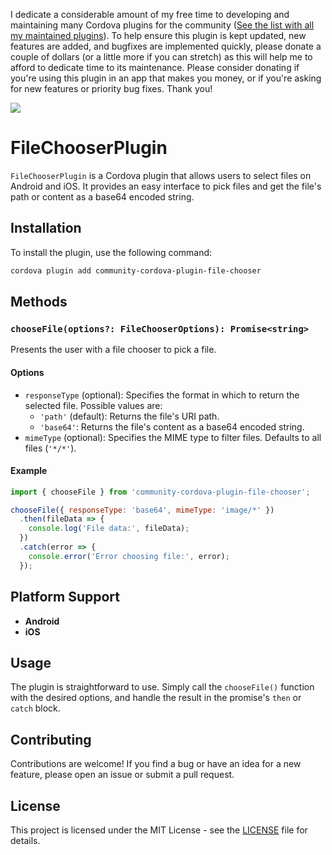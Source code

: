I dedicate a considerable amount of my free time to developing and maintaining many Cordova plugins for the community ([See the list with all my maintained plugins][community_plugins]).
To help ensure this plugin is kept updated, new features are added, and bugfixes are implemented quickly, please donate a couple of dollars (or a little more if you can stretch) as this will help me to afford to dedicate time to its maintenance.
Please consider donating if you're using this plugin in an app that makes you money, or if you're asking for new features or priority bug fixes. Thank you!

[![](https://img.shields.io/static/v1?label=Sponsor%20Me&style=for-the-badge&message=%E2%9D%A4&logo=GitHub&color=%23fe8e86)](https://github.com/sponsors/eyalin)

[community_plugins]: https://github.com/EYALIN?tab=repositories&q=community&type=&language=&sort=

# FileChooserPlugin

`FileChooserPlugin` is a Cordova plugin that allows users to select files on Android and iOS. It provides an easy interface to pick files and get the file's path or content as a base64 encoded string.

## Installation

To install the plugin, use the following command:

```sh
cordova plugin add community-cordova-plugin-file-chooser
```

## Methods

### `chooseFile(options?: FileChooserOptions): Promise<string>`

Presents the user with a file chooser to pick a file.

#### Options

- `responseType` (optional): Specifies the format in which to return the selected file. Possible values are:
  - `'path'` (default): Returns the file's URI path.
  - `'base64'`: Returns the file's content as a base64 encoded string.
- `mimeType` (optional): Specifies the MIME type to filter files. Defaults to all files (`'*/*'`).

#### Example

```javascript
import { chooseFile } from 'community-cordova-plugin-file-chooser';

chooseFile({ responseType: 'base64', mimeType: 'image/*' })
  .then(fileData => {
    console.log('File data:', fileData);
  })
  .catch(error => {
    console.error('Error choosing file:', error);
  });
```

## Platform Support

- **Android**
- **iOS**

## Usage

The plugin is straightforward to use. Simply call the `chooseFile()` function with the desired options, and handle the result in the promise's `then` or `catch` block.

## Contributing

Contributions are welcome! If you find a bug or have an idea for a new feature, please open an issue or submit a pull request.

## License

This project is licensed under the MIT License - see the [LICENSE](LICENSE) file for details.

